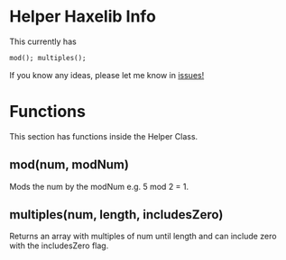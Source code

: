 # Helper Haxelib Info
This currently has
```haxe
mod(); multiples();
```
If you know any ideas, please let me know in [issues!](https://github.com/brosomethingwrongwithyothing/helper/issues)

# Functions
This section has functions inside the Helper Class.

## mod(num, modNum)
Mods the num by the modNum e.g. 5 mod 2 = 1.

## multiples(num, length, includesZero)
Returns an array with multiples of num until length and can include zero with the includesZero flag.